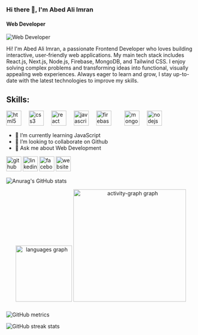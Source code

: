 ### Hi there 👋, I'm Abed Ali Imran
#### Web Developer 
![Web Developer ](https://media.licdn.com/dms/image/v2/D5616AQEi6ILVWrZG7Q/profile-displaybackgroundimage-shrink_350_1400/profile-displaybackgroundimage-shrink_350_1400/0/1738665100655?e=1744243200&v=beta&t=IFsYan72bCrV8AbiN1mAcbj1-LoUrokR385XSrVf8Lc)

Hi! I'm Abed Ali Imran, a passionate Frontend Developer who loves building interactive, user-friendly web applications. My main tech stack includes React.js, Next.js, Node.js, Firebase, MongoDB, and Tailwind CSS. I enjoy solving complex problems and transforming ideas into functional, visually appealing web experiences. Always eager to learn and grow, I stay up-to-date with the latest technologies to improve my skills.

## Skills:
<div align="left">   <img src="https://img.shields.io/badge/HTML5-E34F26?logo=html5&logoColor=white&style=for-the-badge" height="40" alt="html5 logo"  />   <img width="12" />   <img src="https://img.shields.io/badge/CSS3-1572B6?logo=css3&logoColor=white&style=for-the-badge" height="40" alt="css3 logo"  />   <img width="12" />   <img src="https://img.shields.io/badge/React-61DAFB?logo=react&logoColor=black&style=for-the-badge" height="40" alt="react logo"  />   <img width="12" />   <img src="https://img.shields.io/badge/JavaScript-F7DF1E?logo=javascript&logoColor=black&style=for-the-badge" height="40" alt="javascript logo"  />   <img width="12" />   <img src="https://img.shields.io/badge/Firebase-FFCA28?logo=firebase&logoColor=black&style=for-the-badge" height="40" alt="firebase logo"  />   <img width="12" />   <img width="12" />   <img src="https://img.shields.io/badge/MongoDB-47A248?logo=mongodb&logoColor=white&style=for-the-badge" height="40" alt="mongodb logo"  />   <img width="12" />   <img src="https://img.shields.io/badge/Node.js-339933?logo=nodedotjs&logoColor=white&style=for-the-badge" height="40" alt="nodejs logo"  /> </div>

- 🌱 I’m currently learning JavaScript 
- 👯 I’m looking to collaborate on Github 
- 💬 Ask me about Web Development  


[<img src='https://cdn.jsdelivr.net/npm/simple-icons@3.0.1/icons/github.svg' alt='github' height='40'>](https://github.com/https://github.com/RMABID)  [<img src='https://cdn.jsdelivr.net/npm/simple-icons@3.0.1/icons/linkedin.svg' alt='linkedin' height='40'>](https://www.linkedin.com/in/https://www.linkedin.com/in/rm-abed/)  [<img src='https://cdn.jsdelivr.net/npm/simple-icons@3.0.1/icons/facebook.svg' alt='facebook' height='40'>](https://www.facebook.com/https://www.facebook.com/r.m.imran.53983)  [<img src='https://cdn.jsdelivr.net/npm/simple-icons@3.0.1/icons/icloud.svg' alt='website' height='40'>](https://rmabid.vercel.app)  

![Anurag's GitHub stats](https://github-readme-stats.vercel.app/api?username=anuraghazra&show_icons=true&theme=radical)

<div align="center">
  <img src="https://github-readme-stats.vercel.app/api/top-langs?username=Moshiur-15&locale=en&hide_title=false&layout=compact&card_width=320&langs_count=5&theme=dracula&hide_border=false&order=2" height="150" alt="languages graph"  />
  <img src="https://github-readme-activity-graph.vercel.app/graph?username=Moshiur-15&radius=16&theme=react&area=true&order=5" height="300" alt="activity-graph graph"  />
</div>

###

![GitHub metrics](https://metrics.lecoq.io/https://github.com/RMABID)  

![GitHub streak stats](https://streak-stats.demolab.com/?user=https://github.com/RMABID)  

